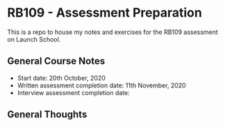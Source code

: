 # RB109 - Assessment Preparation
This is a repo to house my notes and exercises for the RB109 assessment on Launch School.

## General Course Notes
- Start date: 20th October, 2020
- Written assessment completion date: 11th November, 2020
- Interview assessment completion date: 

## General Thoughts
